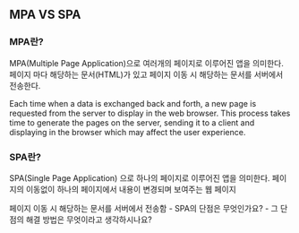 ##  MPA VS SPA

### MPA란?
MPA(Multiple Page Application)으로 여러개의 페이지로 이루어진 앱을 의미한다.
페이지 마다 해당하는 문서(HTML)가 있고 페이지 이동 시 해당하는 문서를 서버에서 전송한다.



Each time when a data is exchanged back and forth, a new page is requested from the server to display in the web browser. 
This process takes time to generate the pages on the server, sending it to a client and displaying in the browser which may affect the user experience.

### SPA란?

SPA(Single Page Application) 으로 하나의 페이지로 이루어진 앱을 의미한다.
페이지의 이동없이 하나의 페이지에서 내용이 변경되며 보여주는 웹 페이지

페이지 이동 시 해당하는 문서를 서버에서 전송함
    - SPA의 단점은 무엇인가요?
        - 그 단점의 해결 방법은 무엇이라고 생각하시나요?
